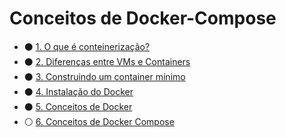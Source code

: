 # Conceitos de Docker-Compose

- ⚫️ [1. O que é conteinerização?](./README.md)
- ⚫️ [2. Diferenças entre VMs e Containers](./1_difference_between_vm_and_containers.md)
- ⚫️ [3. Construindo um container mínimo](./2_container_from_scratch.md)
- ⚫️ [4. Instalação do Docker](./3_installing_docker.md)
- ⚫️ [5. Conceitos de Docker](./4_docker_concepts.md)
- ⚪️ [6. Conceitos de Docker Compose](./5_docker-compose_concepts.md)

